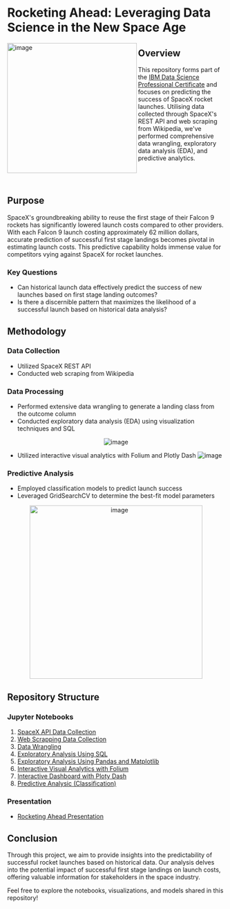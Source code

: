 # Rocketing Ahead: Leveraging Data Science in the New Space Age





<img align="left"  src="https://github.com/FotiouK/SpaceX_Data_Science/assets/108896534/0fcac09e-c66b-4fa5-9c43-6ce0e5e7367c" alt="image" height="300" >


## Overview
This repository forms part of the [IBM Data Science Professional Certificate](https://www.coursera.org/professional-certificates/ibm-data-science) and focuses on predicting the success of SpaceX rocket launches. Utilising data collected through SpaceX's REST API and web scraping from Wikipedia, we've performed comprehensive data wrangling, exploratory data analysis (EDA), and predictive analytics.

<br>
<br>

## Purpose
SpaceX's groundbreaking ability to reuse the first stage of their Falcon 9 rockets has significantly lowered launch costs compared to other providers. With each Falcon 9 launch costing approximately 62 million dollars, accurate prediction of successful first stage landings becomes pivotal in estimating launch costs. This predictive capability holds immense value for competitors vying against SpaceX for rocket launches.
### Key Questions
- Can historical launch data effectively predict the success of new launches based on first stage landing outcomes?
- Is there a discernible pattern that maximizes the likelihood of a successful launch based on historical data analysis?

## Methodology

### Data Collection
- Utilized SpaceX REST API
- Conducted web scraping from Wikipedia

### Data Processing
- Performed extensive data wrangling to generate a landing class from the outcome column
- Conducted exploratory data analysis (EDA) using visualization techniques and SQL
<p align="center">
  <img src="https://github.com/FotiouK/SpaceX_Data_Science/assets/108896534/5c6a30fe-4c67-49df-a208-522dacbb44d5" alt="image">
</p>

- Utilized interactive visual analytics with Folium and Plotly Dash
![image](https://github.com/FotiouK/SpaceX_Data_Science/assets/108896534/708c8d66-5c56-49b0-b152-6b0de2e31159)

### Predictive Analysis
- Employed classification models to predict launch success
- Leveraged GridSearchCV to determine the best-fit model parameters
<p align="center">
  <img src="https://github.com/FotiouK/SpaceX_Data_Science/assets/108896534/799ba67d-4ce0-438d-8258-ebd28f365f70" alt="image" height="400">
</p>

## Repository Structure

### Jupyter Notebooks
1. [SpaceX API Data Collection](https://github.com/FotiouK/SpaceX_Data_Science/blob/main/1-jupyter-labs-spacex-data-collection-api.ipynb) 
2. [Web Scrapping Data Collection](https://github.com/FotiouK/SpaceX_Data_Science/blob/main/2-jupyter-labs-webscraping.ipynb)
3. [Data Wrangling](https://github.com/FotiouK/SpaceX_Data_Science/blob/main/3-jupyter-spacex-data-wrangling.ipynb) 
4. [Exploratory Analysis Using SQL](https://github.com/FotiouK/SpaceX_Data_Science/blob/main/4-jupyter-labs-eda-sql-coursera_sqllite.ipynb) 
5. [Exploratory Analysis Using Pandas and Matplotlib](https://github.com/FotiouK/SpaceX_Data_Science/blob/main/5-jupyter-labs-eda-dataviz.ipynb) 
6. [Interactive Visual Analytics with Folium](https://github.com/FotiouK/SpaceX_Data_Science/blob/main/6-jupyter_launch_site_location_folium.ipynb) 
7. [Interactive Dashboard with Ploty Dash](https://github.com/FotiouK/SpaceX_Data_Science/blob/main/7-spacex_dash_app.py.ipynb)
8. [Predictive Analysic (Classification)](https://github.com/FotiouK/SpaceX_Data_Science/blob/main/8-SpaceX_Machine_Learning_Prediction.ipynb)

### Presentation
- [Rocketing Ahead Presentation](https://github.com/FotiouK/SpaceX_Data_Science/blob/main/Rocketing%20Ahead%20Presentation.pdf)

## Conclusion
Through this project, we aim to provide insights into the predictability of successful rocket launches based on historical data. Our analysis delves into the potential impact of successful first stage landings on launch costs, offering valuable information for stakeholders in the space industry.

Feel free to explore the notebooks, visualizations, and models shared in this repository!
